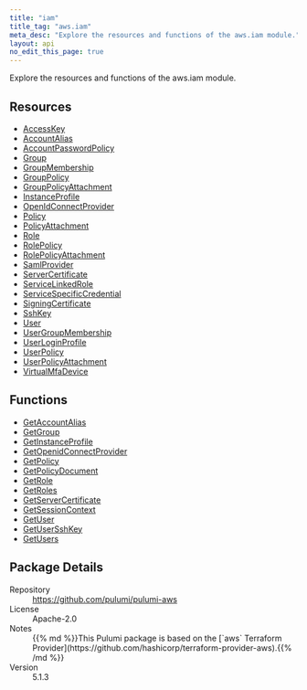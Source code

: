 ```yaml
---
title: "iam"
title_tag: "aws.iam"
meta_desc: "Explore the resources and functions of the aws.iam module."
layout: api
no_edit_this_page: true
---
```


<!-- WARNING: this file was generated by Pulumi Docs Generator. -->
<!-- Do not edit by hand unless you're certain you know what you are doing! -->

Explore the resources and functions of the aws.iam module.

<h2 id="resources">Resources</h2>
<ul class="api">
    <li><a href="accesskey" title="AccessKey"><span class="api-symbol api-symbol--resource"></span>AccessKey</a></li>
    <li><a href="accountalias" title="AccountAlias"><span class="api-symbol api-symbol--resource"></span>AccountAlias</a></li>
    <li><a href="accountpasswordpolicy" title="AccountPasswordPolicy"><span class="api-symbol api-symbol--resource"></span>AccountPasswordPolicy</a></li>
    <li><a href="group" title="Group"><span class="api-symbol api-symbol--resource"></span>Group</a></li>
    <li><a href="groupmembership" title="GroupMembership"><span class="api-symbol api-symbol--resource"></span>GroupMembership</a></li>
    <li><a href="grouppolicy" title="GroupPolicy"><span class="api-symbol api-symbol--resource"></span>GroupPolicy</a></li>
    <li><a href="grouppolicyattachment" title="GroupPolicyAttachment"><span class="api-symbol api-symbol--resource"></span>GroupPolicyAttachment</a></li>
    <li><a href="instanceprofile" title="InstanceProfile"><span class="api-symbol api-symbol--resource"></span>InstanceProfile</a></li>
    <li><a href="openidconnectprovider" title="OpenIdConnectProvider"><span class="api-symbol api-symbol--resource"></span>OpenIdConnectProvider</a></li>
    <li><a href="policy" title="Policy"><span class="api-symbol api-symbol--resource"></span>Policy</a></li>
    <li><a href="policyattachment" title="PolicyAttachment"><span class="api-symbol api-symbol--resource"></span>PolicyAttachment</a></li>
    <li><a href="role" title="Role"><span class="api-symbol api-symbol--resource"></span>Role</a></li>
    <li><a href="rolepolicy" title="RolePolicy"><span class="api-symbol api-symbol--resource"></span>RolePolicy</a></li>
    <li><a href="rolepolicyattachment" title="RolePolicyAttachment"><span class="api-symbol api-symbol--resource"></span>RolePolicyAttachment</a></li>
    <li><a href="samlprovider" title="SamlProvider"><span class="api-symbol api-symbol--resource"></span>SamlProvider</a></li>
    <li><a href="servercertificate" title="ServerCertificate"><span class="api-symbol api-symbol--resource"></span>ServerCertificate</a></li>
    <li><a href="servicelinkedrole" title="ServiceLinkedRole"><span class="api-symbol api-symbol--resource"></span>ServiceLinkedRole</a></li>
    <li><a href="servicespecificcredential" title="ServiceSpecificCredential"><span class="api-symbol api-symbol--resource"></span>ServiceSpecificCredential</a></li>
    <li><a href="signingcertificate" title="SigningCertificate"><span class="api-symbol api-symbol--resource"></span>SigningCertificate</a></li>
    <li><a href="sshkey" title="SshKey"><span class="api-symbol api-symbol--resource"></span>SshKey</a></li>
    <li><a href="user" title="User"><span class="api-symbol api-symbol--resource"></span>User</a></li>
    <li><a href="usergroupmembership" title="UserGroupMembership"><span class="api-symbol api-symbol--resource"></span>UserGroupMembership</a></li>
    <li><a href="userloginprofile" title="UserLoginProfile"><span class="api-symbol api-symbol--resource"></span>UserLoginProfile</a></li>
    <li><a href="userpolicy" title="UserPolicy"><span class="api-symbol api-symbol--resource"></span>UserPolicy</a></li>
    <li><a href="userpolicyattachment" title="UserPolicyAttachment"><span class="api-symbol api-symbol--resource"></span>UserPolicyAttachment</a></li>
    <li><a href="virtualmfadevice" title="VirtualMfaDevice"><span class="api-symbol api-symbol--resource"></span>VirtualMfaDevice</a></li>
</ul>

<h2 id="functions">Functions</h2>
<ul class="api">
    <li><a href="getaccountalias" title="GetAccountAlias"><span class="api-symbol api-symbol--function"></span>GetAccountAlias</a></li>
    <li><a href="getgroup" title="GetGroup"><span class="api-symbol api-symbol--function"></span>GetGroup</a></li>
    <li><a href="getinstanceprofile" title="GetInstanceProfile"><span class="api-symbol api-symbol--function"></span>GetInstanceProfile</a></li>
    <li><a href="getopenidconnectprovider" title="GetOpenidConnectProvider"><span class="api-symbol api-symbol--function"></span>GetOpenidConnectProvider</a></li>
    <li><a href="getpolicy" title="GetPolicy"><span class="api-symbol api-symbol--function"></span>GetPolicy</a></li>
    <li><a href="getpolicydocument" title="GetPolicyDocument"><span class="api-symbol api-symbol--function"></span>GetPolicyDocument</a></li>
    <li><a href="getrole" title="GetRole"><span class="api-symbol api-symbol--function"></span>GetRole</a></li>
    <li><a href="getroles" title="GetRoles"><span class="api-symbol api-symbol--function"></span>GetRoles</a></li>
    <li><a href="getservercertificate" title="GetServerCertificate"><span class="api-symbol api-symbol--function"></span>GetServerCertificate</a></li>
    <li><a href="getsessioncontext" title="GetSessionContext"><span class="api-symbol api-symbol--function"></span>GetSessionContext</a></li>
    <li><a href="getuser" title="GetUser"><span class="api-symbol api-symbol--function"></span>GetUser</a></li>
    <li><a href="getusersshkey" title="GetUserSshKey"><span class="api-symbol api-symbol--function"></span>GetUserSshKey</a></li>
    <li><a href="getusers" title="GetUsers"><span class="api-symbol api-symbol--function"></span>GetUsers</a></li>
</ul>

<h2 id="package-details">Package Details</h2>
<dl class="package-details">
	<dt>Repository</dt>
	<dd><a href="https://github.com/pulumi/pulumi-aws">https://github.com/pulumi/pulumi-aws</a></dd>
	<dt>License</dt>
	<dd>Apache-2.0</dd>
	<dt>Notes</dt>
	<dd>{{% md %}}This Pulumi package is based on the [`aws` Terraform Provider](https://github.com/hashicorp/terraform-provider-aws).{{% /md %}}</dd>
	<dt>Version</dt>
	<dd>5.1.3</dd>
</dl>

